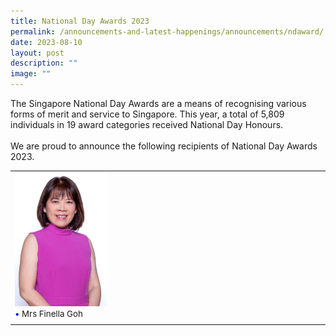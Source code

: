 ```yaml
---
title: National Day Awards 2023
permalink: /announcements-and-latest-happenings/announcements/ndaward/
date: 2023-08-10
layout: post
description: ""
image: ""
---
```

The Singapore National Day Awards are a means of recognising various forms of merit and service to Singapore. This year, a total of 5,809 individuals in 19 award categories received National Day Honours. 
<br><br>
We are proud to announce the following recipients of National Day Awards 2023.
<br>
<table>
<tbody><tr>
<td>
<img src="/images/Announcements/ND%20Award/nd-award-1.png" style="width: 30%; height: 30%;">
<br>
<span style="font-size:10pt;">
<span style="color:blue;">•</span> Mrs Finella Goh</span></td></tr>
<tr>
	<td></td></tr></tbody></table>
	